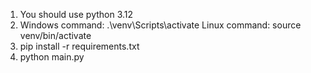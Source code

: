 1. You should use python 3.12 
2. Windows command: .\venv\Scripts\activate 
   Linux command: source venv/bin/activate
3. pip install -r requirements.txt
4. python main.py